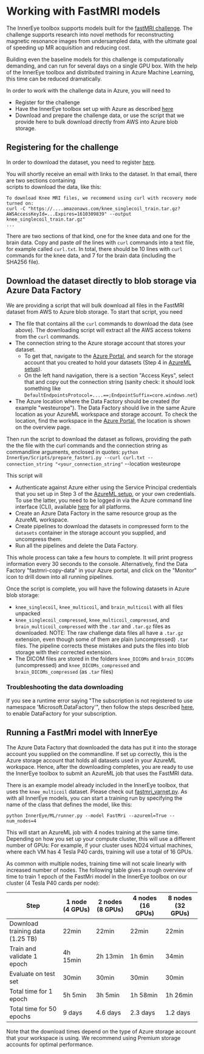 # Working with FastMRI models

The InnerEye toolbox supports models built for the [fastMRI challenge](https://fastmri.org/). The challenge supports
research into novel methods for reconstructing magnetic resonance images from undersampled data, with the ultimate
goal of speeding up MR acquisition and reducing cost.

Building even the baseline models for this challenge is computationally demanding, and can run for several days on
a single GPU box. With the help of the InnerEye toolbox and distributed training in Azure Machine Learning, this time
can be reduced dramatically.

In order to work with the challenge data in Azure, you will need to
- Register for the challenge
- Have the InnerEye toolbox set up with Azure as described [here](setting_up_aml.md)
- Download and prepare the challenge data, or use the script that we provide here to bulk download directly from
AWS into Azure blob storage.

## Registering for the challenge
In order to download the dataset, you need to register [here](https://fastmri.org/dataset/).

You will shortly receive an email with links to the dataset. In that email, there are two sections containing  
scripts to download the data, like this:
```
To download Knee MRI files, we recommend using curl with recovery mode turned on:
curl -C "https://....amazonaws.com/knee_singlecoil_train.tar.gz?AWSAccessKeyId=...Expires=1610309839" --output knee_singlecoil_train.tar.gz"
...
```
There are two sections of that kind, one for the knee data and one for the brain data. Copy and paste *all* the lines
with `curl` commands into a text file, for example called `curl.txt`. In total, there should be 10 lines with `curl` 
commands for the knee data, and 7 for the brain data (including the SHA256 file).

## Download the dataset directly to blob storage via Azure Data Factory

We are providing a script that will bulk download all files in the FastMRI dataset from AWS to Azure blob storage.
To start that script, you need
- The file that contains all the `curl` commands to download the data (see above). The downloading script will 
extract all the AWS access tokens from the `curl` commands.
- The connection string to the Azure storage account that stores your dataset. 
  - To get that, navigate to the [Azure Portal](https://portal.azure.com), and search for the storage account 
  that you created to hold your datasets (Step 4 in [AzureML setup](setting_up_aml.md)). 
  - On the left hand navigation, there is a section "Access Keys", select that and copy out the connection string 
  (sanity check: it should look something like `DefaultEndpointsProtocol=....==;EndpointSuffix=core.windows.net`)
- The Azure location where the Data Factory should be created (for example "westeurope"). The Data Factory should 
  live in the same Azure location as your AzureML workspace and storage account. To check the location, 
  find the workspace in the [Azure Portal](https://portal.azure.com), the location is shown on the overview page.

Then run the script to download the dataset as follows, providing the path the the file with the curl commands
and the connection string as commandline arguments, enclosed in quotes:
`python InnerEye/Scripts/prepare_fastmri.py --curl curl.txt --connection_string "<your_connection_string"` --location westeurope

This script will
- Authenticate against Azure either using the Service Principal credentials that you set up in Step 3 of the
 [AzureML setup](setting_up_aml.md), or your own credentials. To use the latter, you need to be logged in via the Azure
 command line interface (CLI), available [here](https://docs.microsoft.com/en-us/cli/azure/) for all platforms.
- Create an Azure Data Factory in the same resource group as the AzureML workspace.
- Create pipelines to download the datasets in compressed form to the `datasets` container in the storage account
you supplied, and uncompress them.
- Run all the pipelines and delete the Data Factory.

This whole process can take a few hours to complete. It will print progress information every 30 seconds to the console.
Alternatively, find the Data Factory "fastmri-copy-data" in your Azure portal, and click on the "Monitor" icon to 
drill down into all running pipelines.

Once the script is complete, you will have the following datasets in Azure blob storage:
- `knee_singlecoil`, `knee_multicoil`, and `brain_multicoil` with all files unpacked
- `knee_singlecoil_compressed`, `knee_multicoil_compressed`, and `brain_multicoil_compressed` with the `.tar` and 
`.tar.gz` files as downloaded. NOTE: The raw challenge data files all have a `.tar.gz` extension, even though some
of them are plain (uncompressed) `.tar` files. The pipeline corrects these mistakes and puts the files into blob storage
with their corrected extension.
- The DICOM files are stored in the folders `knee_DICOMs` and `brain_DICOMs` (uncompressed) and 
`knee_DICOMs_compressed` and `brain_DICOMs_compressed` (as `.tar` files)


### Troubleshooting the data downloading
If you see a runtime error saying "The subscription is not registered to use namespace 'Microsoft.DataFactory'", then 
follow the steps described [here](https://stackoverflow.com/a/48419951/5979993), to enable DataFactory for your
subscription.


## Running a FastMri model with InnerEye

The Azure Data Factory that downloaded the data has put it into the storage account you supplied on the commandline.
If set up correctly, this is the Azure storage account that holds all datasets used in your AzureML workspace.
Hence, after the downloading completes, you are ready to use the InnerEye toolbox to submit an AzureML job that uses
the FastMRI data.

There is an example model already included in the InnerEye toolbox, that uses the `knee_multicoil` dataset. Please
check out [fastmri_varnet.py](../InnerEye/ML/configs/other/fastmri_varnet.py). As with all InnerEye models, you can
start a training run by specifying the name of the class that defines the model, like this:
```shell script
python InnerEye/ML/runner.py --model FastMri --azureml=True --num_nodes=4
```
This will start an AzureML job with 4 nodes training at the same time. Depending on how you set up your compute
cluster, this will use a different number of GPUs: For example, if your cluster uses ND24 virtual machines, where 
each VM has 4 Tesla P40 cards, training will use a total of 16 GPUs.

As common with multiple nodes, training time will not scale linearly with increased number of nodes. The following
table gives a rough overview of time to train 1 epoch of the FastMri model in the InnerEye toolbox 
on our cluster (4 Tesla P40 cards per node):

| Step | 1 node (4 GPUs) | 2 nodes (8 GPUs) | 4 nodes (16 GPUs) | 8 nodes (32 GPUs) |
| --- | --- | --- | --- | --- |
| Download training data (1.25 TB) | 22min | 22min | 22min | 22min |
| Train and validate 1 epoch | 4h 15min | 2h 13min | 1h 6min | 34min |
| Evaluate on test set | 30min | 30min | 30min | 30min |
| Total time for 1 epoch | 5h 5min | 3h 5min | 1h 58min | 1h 26min |
| Total time for 50 epochs | 9 days | 4.6 days | 2.3 days | 1.2 days|

Note that the download times depend on the type of Azure storage account that your workspace is using. We recommend 
using Premium storage accounts for optimal performance.
